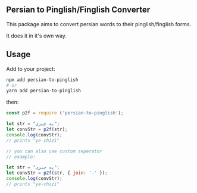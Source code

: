## Persian to Pinglish/Finglish Converter

This package aims to convert persian words to their pinglish/finglish forms.

It does it in it's own way.

## Usage

Add to your project:

```bash
npm add persian-to-pinglish
# or
yarn add persian-to-pinglish
```

then:

```js
const p2f = require ('persian-to-pinglish');

let str = "یه چیزی";
let convStr = p2f(str);
console.log(convStr); 
// prints "ye chizi"

// you can also use custom seperator
// example:

let str = "یه چیزی";
let convStr = p2f(str, { join: '-' });
console.log(convStr); 
// prints "ye-chizi"
```
